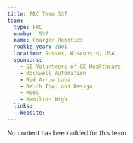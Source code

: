 ```yaml
---
title: FRC Team 537
team:
  type: FRC
  number: 537
  name: Charger Robotics
  rookie_year: 2001
  location: Sussex, Wisconsin, USA
  sponsors:
    - GE Volunteers of GE Healthcare
    - Rockwell Automation
    - Red Arrow Labs
    - Reich Tool and Design
    - MSOE
    - Hamilton High
  links:
    Website: 
---
```

No content has been added for this team